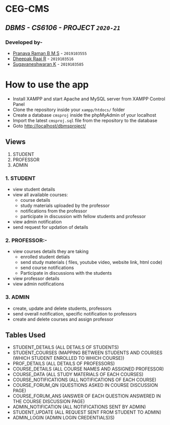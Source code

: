 # CEG-CMS
## _DBMS - CS6106 - PROJECT `2020-21`_

### Developed by-
- <a target='_blank' href='https://github.com/bmspr1502/'>Pranava Raman B M S</a> - `2019103555`
- <a target='_blank' href='https://github.com/DHEEPAKRAAJ123/'>Dheepak Raaj R</a> - `2019103516`
- <a target='_blank' href='https://github.com/Sugavanesh10/'>Sugavaneshwaran K</a> - `2019103585`

# How to use the app

- Install XAMPP and start Apache and MySQL server from XAMPP Control Panel
- Clone the repository inside your `xampp/htdocs/` folder
- Create a database `cmsproj` inside the phpMyAdmin of your localhost
- Import the latest `cmsproj.sql` file from the repository to the database
- Goto [http://localhost/dbmsproject/](http://localhost/dbmsproject/)

## Views

1. STUDENT
2. PROFESSOR
3. ADMIN

### 1. STUDENT

* view student details
* view all available courses:
  -  course details
  -  study materials uploaded by the professor
  -  notifications from the professor
  -  participate in discussion with fellow students and professor
* view admin notification
* send request for updation of details

### 2. PROFESSOR:-

* view courses details they are taking
  - enrolled student detials
  - send study materials ( files, youtube video, website link, html code)
  - send course notifications
  - Participate in discussions with the students
* view professor details
* view admin notifications

### 3. ADMIN

* create, update and delete students, professors
* send overall notification, specific notification to professors
* create and delete courses and assign professor


## Tables Used

* STUDENT_DETAILS (ALL DETAILS OF STUDENTS)
* STUDENT_COURSES (MAPPING BETWEEN STUDENTS AND COURSES (WHICH STUDENT ENROLLED TO WHICH COURSE))
* PROF_DETAILS  (ALL DETAILS OF PROFESSORS)
* COURSE_DETAILS (ALL COURSE NAMES AND ASSIGNED PROFESSOR)
* COURSE_DATA (ALL STUDY MATERIALS OF EACH COURSES)
* COURSE_NOTIFICATIONS (ALL NOTIFICATIONS OF EACH COURSE)
* COURSE_FORUM_QN (QUESTIONS ASKED IN COURSE DISCUSSION PAGE)
* COURSE_FORUM_ANS (ANSWER OF EACH QUESTION ANSWERED IN THE COURSE DISCUSSION PAGE)
* ADMIN_NOTIFICATION (ALL NOTIFICATIONS SENT BY ADMIN)
* STUDENT_UPDATE  (ALL REQUEST SENT FROM STUDENT TO ADMIN)
* ADMIN_LOGIN  (ADMIN LOGIN CREDENTIALS)S)
